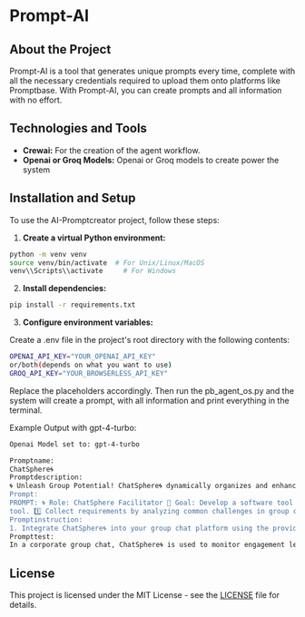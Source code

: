 # Prompt-AI

## About the Project

Prompt-AI is a tool that generates unique prompts every time, complete with all the necessary credentials required to upload them onto platforms like Promptbase. With Prompt-AI, you can create prompts and all information with no effort.

## Technologies and Tools

- **Crewai:** For the creation of the agent workflow.
- **Openai or Groq Models:** Openai or Groq models to create power the system

## Installation and Setup

To use the AI-Promptcreator project, follow these steps:

1. **Create a virtual Python environment:**

```bash
python -m venv venv
source venv/bin/activate  # For Unix/Linux/MacOS
venv\\Scripts\\activate     # For Windows
```

2. **Install dependencies:**

```bash
pip install -r requirements.txt
```

3. **Configure environment variables:**

Create a .env file in the project's root directory with the following contents:

```bash
OPENAI_API_KEY="YOUR_OPENAI_API_KEY"
or/both(depends on what you want to use)
GROQ_API_KEY="YOUR_BROWSERLESS_API_KEY"
```

Replace the placeholders accordingly. Then run the pb_agent_os.py and the system will create a prompt, with all information and print everything in the terminal.

Example Output with gpt-4-turbo:

```bash
Openai Model set to: gpt-4-turbo

Promptname:
ChatSphere🌀
Promptdescription:
🌀 Unleash Group Potential! ChatSphere🌀 dynamically organizes and enhances digital group chats. It introduces smart facilitation, ensuring every conversation stays on track and productive. With features like automated message categorization and sub-topic channels, it's the ultimate tool for maintaining engaging and focused group interactions. Perfect for moderators seeking streamlined chat management!
Prompt:
PROMPT: 🌀 Role: ChatSphere Facilitator 🎯 Goal: Develop a software tool or feature that dynamically facilitates and structures interactions in digital group chats, ensuring a productive and engaging environment. 🛠️ Task: Engage in the step-by-step development of the software  
tool. 1️⃣ Collect requirements by analyzing common challenges in group chat dynamics, such as message overflow, off-topic discussions, and   participant engagement. 2️⃣ Design algorithms or features that can automatically categorize messages, prioritize important discussions, and d alert moderators of potential disruptions. 3️⃣ Implement a feature to allow chat moderators to easily create sub-topic channels or direct   certain conversations to more appropriate platforms to maintain focus. 4️⃣ Test the tool with real user groups to gather feedback on usabil lity and effectiveness in managing group dynamics. 5️⃣ Refine the tool based on feedback, focusing on improving user interface, response tim me, and the accuracy of conversation categorization. 6️⃣ Roll out the final version of the tool, providing training materials for moderators s on how to effectively use the new features. 🔄 Continuous Feedback Loop: Establish a mechanism for ongoing user feedback to continuously improve the tool and adapt to changing group chat needs.
Promptinstruction:
1. Integrate ChatSphere🌀 into your group chat platform using the provided API or installation guide. 2. Configure ChatSphere🌀 settings to align with your group's needs, such as moderation rules, engagement metrics, and notification preferences. 3. Train team members or moderators on how to use ChatSphere🌀 features for managing conversations, such as thread splitting, user tagging, and automated responses. 4. Actively monitor ChatSphere🌀 analytics to understand chat dynamics and make adjustments to settings and strategies as needed. 5. Encourage feedback from users to continuously improve the group chat experience using ChatSphere🌀.
Prompttest:
In a corporate group chat, ChatSphere🌀 is used to monitor engagement levels, identifying the most active hours and topics. This data helps managers plan communications more effectively and engage users at optimal times.
```

## License

This project is licensed under the MIT License - see the [LICENSE](LICENSE) file for details.
